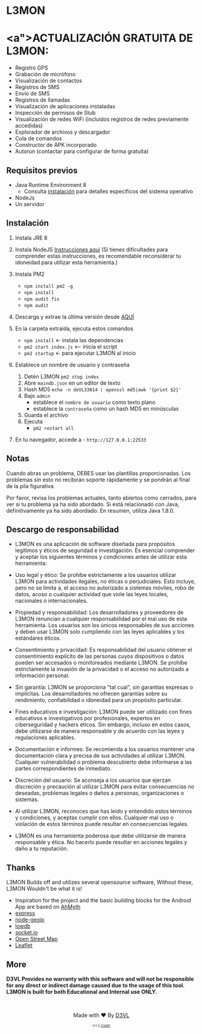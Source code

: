 # L3MON 
</p>


# <a">ACTUALIZACIÓN GRATUITA DE L3MON</a>:
- Registro GPS
- Grabación de micrófono
- Visualización de contactos
- Registros de SMS
- Envío de SMS
- Registros de llamadas
- Visualización de aplicaciones instaladas
- Inspección de permisos de Stub
- Visualización de redes WiFi (incluidos registros de redes previamente accedidas)
- Explorador de archivos y descargador
- Cola de comandos
- Constructor de APK incorporado
- Autorun (contactar para configurar de forma gratuita)



## Requisitos previos 
 - Java Runtime Environment 8
    - Consulta [instalación](#Instalación) para detalles específicos del sistema operativo
 - NodeJs 
 - Un servidor

## Instalación 
1. Instala JRE 8


2. Instala NodeJS [Instrucciones aquí](https://nodejs.org/en/download/package-manager/) (Si tienes dificultades para comprender estas instrucciones, es recomendable reconsiderar tu idoneidad para utilizar esta herramienta.)

3. Instala PM2 
    - `npm install pm2 -g`
    - `npm install`
    - `npm audit fix`
    - `npm audit`

4. Descarga y extrae la última versión desde [AQUÍ](https://t.me/deVL33014)

5. En la carpeta extraída, ejecuta estos comandos
    - `npm install` <- instala las dependencias
    - `pm2 start index.js` <-- inicia el script
    - `pm2 startup` <- para ejecutar L3MON al inicio

6. Establece un nombre de usuario y contraseña
    1. Detén L3MON `pm2 stop index`
    2. Abre `maindb.json` en un editor de texto
    3. Hash MD5 `echo -n deVL33014 | openssl md5|awk '{print $2}'`
    4. Bajo `admin` 
        - establece el `nombre de usuario` como texto plano
        - establece la `contraseña` como un hash MD5 en minúsculas
    4. Guarda el archivo
    5. Ejecuta 
        - `pm2 restart all`

7. En tu navegador, accede a 
        - `http://127.0.0.1:22533`

## Notas
Cuando abras un problema, DEBES usar las plantillas proporcionadas. Los problemas sin esto no recibirán soporte rápidamente y se pondrán al final de la pila figurativa.

Por favor, revisa los problemas actuales, tanto abiertos como cerrados, para ver si tu problema ya ha sido abordado. Si está relacionado con Java, definitivamente ya ha sido abordado. En resumen, utiliza Java 1.8.0.

## Descargo de responsabilidad
- L3MON es una aplicación de software diseñada para propósitos legítimos y éticos de seguridad e investigación. Es esencial comprender y aceptar los siguientes términos y condiciones antes de utilizar esta herramienta:

- Uso legal y ético: Se prohíbe estrictamente a los usuarios utilizar L3MON para actividades ilegales, no éticas o perjudiciales. Esto incluye, pero no se limita a, el acceso no autorizado a sistemas móviles, robo de datos, acoso o cualquier actividad que viole las leyes locales, nacionales o internacionales.

- Propiedad y responsabilidad: Los desarrolladores y proveedores de L3MON renuncian a cualquier responsabilidad por el mal uso de esta herramienta. Los usuarios son los únicos responsables de sus acciones y deben usar L3MON solo cumpliendo con las leyes aplicables y los estándares éticos.

- Consentimiento y privacidad: Es responsabilidad del usuario obtener el consentimiento explícito de las personas cuyos dispositivos o datos pueden ser accesados o monitoreados mediante L3MON. Se prohíbe estrictamente la invasión de la privacidad o el acceso no autorizado a información personal.

- Sin garantía: L3MON se proporciona "tal cual", sin garantías expresas o implícitas. Los desarrolladores no ofrecen garantías sobre su rendimiento, confiabilidad o idoneidad para un propósito particular.

- Fines educativos e investigación: L3MON puede ser utilizado con fines educativos e investigativos por profesionales, expertos en ciberseguridad y hackers éticos. Sin embargo, incluso en estos casos, debe utilizarse de manera responsable y de acuerdo con las leyes y regulaciones aplicables.

- Documentación e informes: Se recomienda a los usuarios mantener una documentación clara y precisa de sus actividades al utilizar L3MON. Cualquier vulnerabilidad o problema descubierto debe informarse a las partes correspondientes de inmediato.

- Discreción del usuario: Se aconseja a los usuarios que ejerzan discreción y precaución al utilizar L3MON para evitar consecuencias no deseadas, problemas legales o daños a personas, organizaciones o sistemas.

- Al utilizar L3MON, reconoces que has leído y entendido estos términos y condiciones, y aceptas cumplir con ellos. Cualquier mal uso o violación de estos términos puede resultar en consecuencias legales.

- L3MON es una herramienta poderosa que debe utilizarse de manera responsable y ética. No hacerlo puede resultar en acciones legales y daño a tu reputación.

## Thanks
L3MON Builds off and utilizes several opensource software, Without these, L3MON Wouldn't be what it is!
 - Inspiration for the project and the basic building blocks for the Android App are based on [AhMyth](https://github.com/AhMyth/AhMyth-Android-RAT) 
 - [express](https://github.com/expressjs/express)
 - [node-geoip](https://github.com/bluesmoon/node-geoip)
 - [lowdb](https://github.com/typicode/lowdb)
 - [socket.io](https://github.com/socketio/socket.io)
 - [Open Street Map](https://www.openstreetmap.org)
 - [Leaflet](https://leafletjs.com/)

## More
<b>D3VL Provides no warranty with this software and will not be responsible for any direct or indirect damage caused due to the usage of this tool.<br>
L3MON is built for both Educational and Internal use ONLY.</b>

<br>
<p align="center">Made with ❤️ By <a href="//d3vl.com">D3VL</a></p>
<p align="center" style="font-size: 8px">v1.1.2 <a href="https://github.com/D3VL/L3MON">Credit!</a></p>
